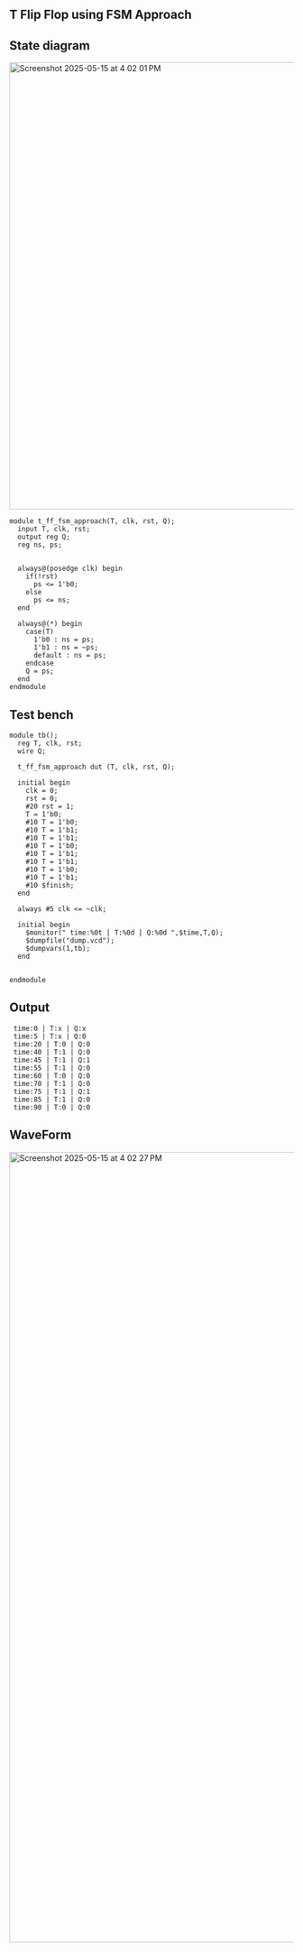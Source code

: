 ## T Flip Flop using FSM Approach
## State diagram
<img width="793" alt="Screenshot 2025-05-15 at 4 02 01 PM" src="https://github.com/user-attachments/assets/f0b57958-37d1-43a9-8f29-3ec8f0549e24" />

```
module t_ff_fsm_approach(T, clk, rst, Q);
  input T, clk, rst;
  output reg Q;
  reg ns, ps;
  
  
  always@(posedge clk) begin
    if(!rst)
      ps <= 1'b0;
    else
      ps <= ns;
  end
  
  always@(*) begin
    case(T)
      1'b0 : ns = ps;
      1'b1 : ns = ~ps;
      default : ns = ps;
    endcase
    Q = ps;
  end
endmodule

```

## Test bench
```
module tb();
  reg T, clk, rst;
  wire Q;
  
  t_ff_fsm_approach dut (T, clk, rst, Q);
  
  initial begin
    clk = 0;
    rst = 0;
    #20 rst = 1;
    T = 1'b0;
    #10 T = 1'b0;
    #10 T = 1'b1;
    #10 T = 1'b1;
    #10 T = 1'b0;
    #10 T = 1'b1;
    #10 T = 1'b1;
    #10 T = 1'b0;
    #10 T = 1'b1;
    #10 $finish;
  end
  
  always #5 clk <= ~clk;
  
  initial begin
    $monitor(" time:%0t | T:%0d | Q:%0d ",$time,T,Q);
    $dumpfile("dump.vcd");
    $dumpvars(1,tb);
  end
  
  
endmodule
```
## Output

```
 time:0 | T:x | Q:x 
 time:5 | T:x | Q:0 
 time:20 | T:0 | Q:0 
 time:40 | T:1 | Q:0 
 time:45 | T:1 | Q:1 
 time:55 | T:1 | Q:0 
 time:60 | T:0 | Q:0 
 time:70 | T:1 | Q:0 
 time:75 | T:1 | Q:1 
 time:85 | T:1 | Q:0 
 time:90 | T:0 | Q:0
```

## WaveForm

<img width="1402" alt="Screenshot 2025-05-15 at 4 02 27 PM" src="https://github.com/user-attachments/assets/889494c4-1d23-45e3-b2b3-36e694098607" />
